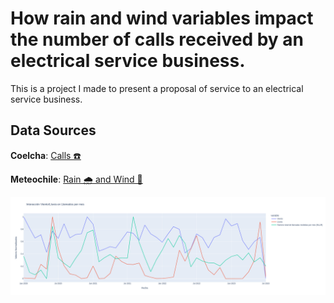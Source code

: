 # How rain and wind variables impact the number of calls received by an electrical service business.

This is a project I made to present a proposal of service to an electrical service business.

## Data Sources

**Coelcha**: [Calls ☎️](https://www.coelcha.cl/calidad_comercial.php)

**Meteochile**: [Rain 🌧️ and Wind 🍃](https://climatologia.meteochile.gob.cl/)

![Plot](https://github.com/sebastiantare/climateimpactelectricanalysis/blob/main/llamadosvientolluvia.png?raw=true)
